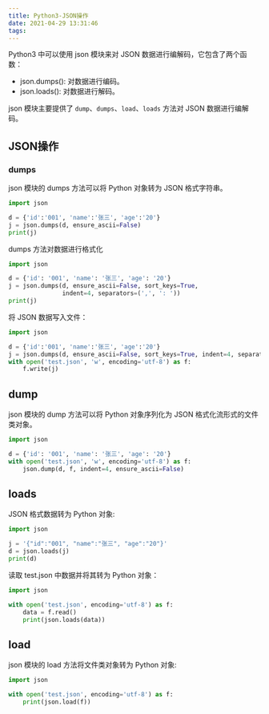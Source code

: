 ```yaml
---
title: Python3-JSON操作
date: 2021-04-29 13:31:46
tags:
---
```


Python3 中可以使用 json 模块来对 JSON 数据进行编解码，它包含了两个函数：

* json.dumps(): 对数据进行编码。
* json.loads(): 对数据进行解码。

json 模块主要提供了 `dump`、`dumps`、`load`、`loads` 方法对 JSON 数据进行编解码。

<!--more-->
## JSON操作


### dumps

json 模块的 dumps 方法可以将 Python 对象转为 JSON 格式字符串。

```py
import json

d = {'id':'001', 'name':'张三', 'age':'20'}
j = json.dumps(d, ensure_ascii=False)
print(j)
```

dumps 方法对数据进行格式化

```py
import json

d = {'id': '001', 'name': '张三', 'age': '20'}
j = json.dumps(d, ensure_ascii=False, sort_keys=True,
               indent=4, separators=(',', ': '))
print(j)
```

将 JSON 数据写入文件：

```py
import json

d = {'id':'001', 'name':'张三', 'age':'20'}
j = json.dumps(d, ensure_ascii=False, sort_keys=True, indent=4, separators=(',', ': '))
with open('test.json', 'w', encoding='utf-8') as f:
    f.write(j)
```

## dump

json 模块的 dump 方法可以将 Python 对象序列化为 JSON 格式化流形式的文件类对象。

```py
import json

d = {'id': '001', 'name': '张三', 'age': '20'}
with open('test.json', 'w', encoding='utf-8') as f:
    json.dump(d, f, indent=4, ensure_ascii=False)
```

## loads

JSON 格式数据转为 Python 对象:

```py
import json

j = '{"id":"001", "name":"张三", "age":"20"}'
d = json.loads(j)
print(d)
```

读取 test.json 中数据并将其转为 Python 对象：

```py
import json

with open('test.json', encoding='utf-8') as f:
    data = f.read()
    print(json.loads(data))
```

## load

json 模块的 load 方法将文件类对象转为 Python 对象:

```py
import json

with open('test.json', encoding='utf-8') as f:
    print(json.load(f))
```